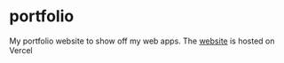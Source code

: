 # portfolio
My portfolio website to show off my web apps.
The [website](https:jono-rams.work/) is hosted on Vercel

